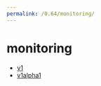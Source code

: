 ```yaml
---
permalink: /0.64/monitoring/
---
```


# monitoring



* [v1](v1/index.md)
* [v1alpha1](v1alpha1/index.md)